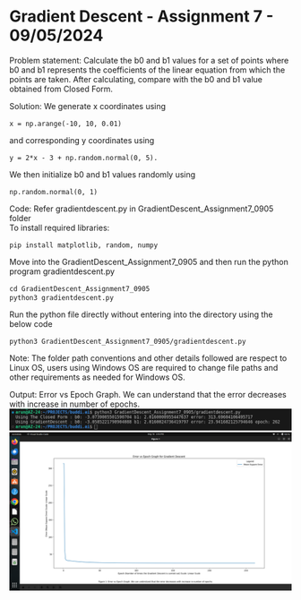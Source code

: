 # Gradient Descent - Assignment 7 - 09/05/2024
Problem statement: Calculate the b0 and b1 values for a set of points where b0 and b1 represents the coefficients of the linear equation from which the points are taken. After calculating, compare with the b0 and b1 value obtained from Closed Form.<br>

Solution: We generate x coordinates using 
```
x = np.arange(-10, 10, 0.01) 
```
and corresponding y coordinates using 
```
y = 2*x - 3 + np.random.normal(0, 5). 
```
We then initialize b0 and b1 values randomly using 
```
np.random.normal(0, 1)
```

Code: Refer gradientdescent.py in GradientDescent_Assignment7_0905 folder <br>
To install required libraries:
```
pip install matplotlib, random, numpy
```
Move into the GradientDescent_Assignment7_0905 and then run the python program gradientdescent.py
```
cd GradientDescent_Assignment7_0905
python3 gradientdescent.py
```
Run the python file directly without entering into the directory using the below code
```
python3 GradientDescent_Assignment7_0905/gradientdescent.py
```
Note: The folder path conventions and other details followed are respect to Linux OS, users using Windows OS are required to change file paths and other requirements as needed for Windows OS. <br>

Output: Error vs Epoch Graph. We can understand that the error decreases with increase in number of epochs. <br>
![gradientdescent](<../Pictures/outputgradientdescent.png>) <br>
![gradientdescent](<../Pictures/gradientdescent_epochvserror.png>) <br>
